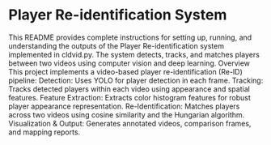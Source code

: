 # Player Re-identification System 
This README provides complete instructions for setting up, running, and understanding the outputs of the Player Re-identification system implemented in cldvid.py. The system detects, tracks, and matches players between two videos using computer vision and deep learning.
Overview
This project implements a video-based player re-identification (Re-ID) pipeline:
Detection: Uses YOLO for player detection in each frame.
Tracking: Tracks detected players within each video using appearance and spatial features.
Feature Extraction: Extracts color histogram features for robust player appearance representation.
Re-Identification: Matches players across two videos using cosine similarity and the Hungarian algorithm.
Visualization & Output: Generates annotated videos, comparison frames, and mapping reports.
